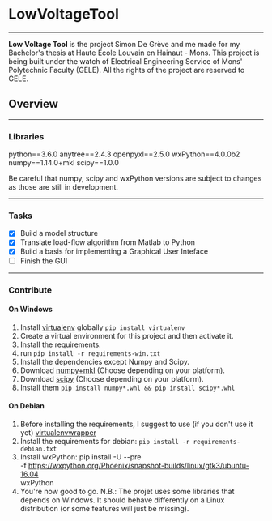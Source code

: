 # LowVoltageTool
---------------------------------------------------------------
**Low Voltage Tool** is the project Simon De Grève and me made for my Bachelor's thesis at Haute Ecole Louvain en Hainaut - Mons. This project is being built
under the watch of Electrical Engineering Service of Mons' Polytechnic Faculty (GELE). All the rights of the project are reserved to GELE.

## Overview
---------------------------------------------------------------

### Libraries

python==3.6.0
anytree==2.4.3
openpyxl==2.5.0
wxPython==4.0.0b2
numpy==1.14.0+mkl
scipy==1.0.0

Be careful that numpy, scipy and wxPython versions are subject to changes as those are still in development.

------
### Tasks 
- [x] Build a model structure
- [x] Translate load-flow algorithm from Matlab to Python
- [x] Build a basis for implementing a Graphical User Inteface
- [ ] Finish the GUI

-----

### Contribute

#### On Windows

1. Install [virtualenv](http://docs.python-guide.org/en/latest/dev/virtualenvs/) globally
``` pip install virtualenv ```
2. Create a virtual environment for this project and then activate it.
3. Install the requirements.
4. run ``` pip install -r requirements-win.txt ```
5. Install the dependencies except Numpy and Scipy.
6. Download [numpy+mkl](https://www.lfd.uci.edu/~gohlke/pythonlibs/#numpy) (Choose depending on your platform).
7. Download [scipy](https://www.lfd.uci.edu/~gohlke/pythonlibs/#scipy) (Choose depending on your platform).
8. Install them ```pip install numpy*.whl && pip install scipy*.whl```

#### On Debian

1. Before installing the requirements, I suggest to use (if you don't use it yet) [virtualenvwrapper](https://virtualenvwrapper.readthedocs.io/en/latest/)
2. Install the requirements for debian: ```pip install -r requirements-debian.txt```
3. Install wxPython:
    pip install -U --pre \
        -f https://wxpython.org/Phoenix/snapshot-builds/linux/gtk3/ubuntu-16.04 \
        wxPython
4. You're now good to go.
N.B.: The projet uses some libraries that depends on Windows. It should behave differently on a Linux distribution (or some features will just be missing).
